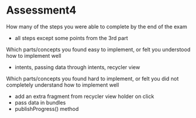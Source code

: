 # Assessment4

How many of the steps you were able to complete by the end of the exam
* all steps except some points from the 3rd part

Which parts/concepts you found easy to implement, or felt you understood how to implement well
* intents, passing data through intents, recycler view
 
Which parts/concepts you found hard to implement, or felt you did not completely understand how to implement well
* add an extra fragment from recycler view holder on click 
* pass data in bundles
* publishProgress() method 
